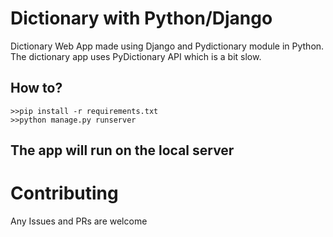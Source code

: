# Dictionary with Python/Django
Dictionary Web App made using Django and Pydictionary module in Python.
The dictionary app uses PyDictionary API which is a bit slow.

## How to?
```
>>pip install -r requirements.txt
>>python manage.py runserver
```

## The app will run on the local server

# Contributing
Any Issues and PRs are welcome
